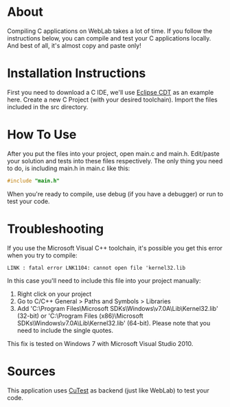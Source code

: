 About
=====
Compiling C applications on WebLab takes a lot of time. If you follow the instructions below, you can compile and test your C applications locally. And best of all, it's almost copy and paste only!

Installation Instructions
=========================
First you need to download a C IDE, we'll use [Eclipse CDT](http://www.eclipse.org/cdt/ "Eclipse CDT") as an example here.
Create a new C Project (with your desired toolchain).
Import the files included in the src directory.

How To Use
==========
After you put the files into your project, open main.c and main.h. Edit/paste your solution and tests into these files respectively. The only thing you need to do, is including main.h in main.c like this:
```c
#include "main.h"
```
When you're ready to compile, use debug (if you have a debugger) or run to test your code.

Troubleshooting
===============
If you use the Microsoft Visual C++ toolchain, it's possible you get this error when you try to compile:

```LINK : fatal error LNK1104: cannot open file 'kernel32.lib```

In this case you'll need to include this file into your project manually:

1. Right click on your project
2. Go to C/C++ General > Paths and Symbols > Libraries
3. Add 'C:\Program Files\Microsoft SDKs\Windows\v7.0A\Lib\Kernel32.lib' (32-bit) or 'C:\Program Files (x86)\Microsoft SDKs\Windows\v7.0A\Lib\Kernel32.lib' (64-bit). Please note that you need to include the single quotes.

This fix is tested on Windows 7 with Microsoft Visual Studio 2010.

Sources
=======
This application uses [CuTest](http://cutest.sourceforge.net/ "C Unit Testing Framework") as backend (just like WebLab) to test your code.